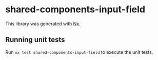 # shared-components-input-field

This library was generated with [Nx](https://nx.dev).

## Running unit tests

Run `nx test shared-components-input-field` to execute the unit tests.
